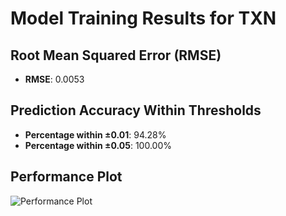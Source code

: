 # Model Training Results for TXN

## Root Mean Squared Error (RMSE)
- **RMSE**: 0.0053

## Prediction Accuracy Within Thresholds
- **Percentage within ±0.01**: 94.28%
- **Percentage within ±0.05**: 100.00%

## Performance Plot
![Performance Plot](../imgs/TXN.png)
